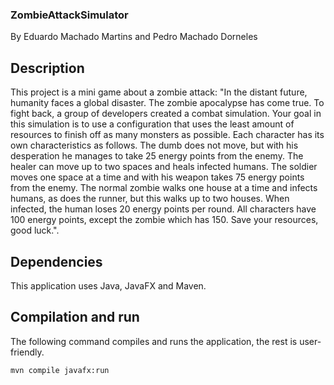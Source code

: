 ### ZombieAttackSimulator
By Eduardo Machado Martins and Pedro Machado Dorneles
## Description
This project is a mini game about a zombie attack: "In the distant future, humanity faces a global disaster. The zombie apocalypse has come true. To fight back, a group of developers created a combat simulation. Your goal in this simulation is to use a configuration that uses the least amount of resources to finish off as many monsters as possible. Each character has its own characteristics as follows. The dumb does not move, but with his desperation he manages to take 25 energy points from the enemy. The healer can move up to two spaces and heals infected humans. The soldier moves one space at a time and with his weapon takes 75 energy points from the enemy. The normal zombie walks one house at a time and infects humans, as does the runner, but this walks up to two houses. When infected, the human loses 20 energy points per round. All characters have 100 energy points, except the zombie which has 150. Save your resources, good luck.".

## Dependencies
This application uses Java, JavaFX and Maven.
## Compilation and run
The following command compiles and runs the application, the rest is user-friendly.
```
mvn compile javafx:run
```